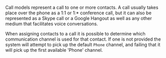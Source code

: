 Call models represent a call to one or more contacts. A call usually takes place over the phone as a 1:1 or 1:* conference call, but it can also be represented as a Skype call or a Google Hangout as well as any other medium that facilitates voice conversations.  

When assigning contacts to a call it is possible to determine which communication channel is used for that contact. If one is not provided the system will attempt to pick up the default `Phone` channel, and failing that it will pick up the first available 'Phone' channel. 

